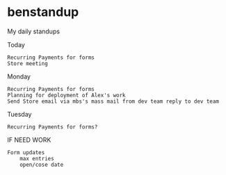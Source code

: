 # benstandup
My daily standups

Today
    
    Recurring Payments for forms
    Store meeting

Monday

    Recurring Payments for forms
    Planning for deployment of Alex's work
    Send Store email via mbs's mass mail from dev team reply to dev team

Tuesday

    Recurring Payments for forms?

IF NEED WORK
    
    Form updates
        max entries
        open/cose date
